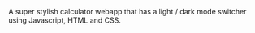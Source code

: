 A super stylish calculator webapp that has a light / dark mode switcher using Javascript, HTML and CSS.
